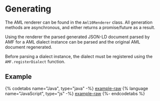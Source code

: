 # Generating

The AML renderer can be found in the `Aml10Renderer` class. All generation methods are asynchronous, and either returns a promise/future as a result.

Using the renderer the parsed generated JSON-LD document parsed by AMF for a AML dialect instance can be parsed and the original AML document regenerated.

Before parsing a dialect instance, the dialect must be registered using the `AMF.registerDialect` function.

## Example

{% codetabs name="Java", type="java" -%}
[example-raw](https://raw.githubusercontent.com/aml-org/examples/master/src/main/java/aml_org/examples/Generating.java#generation-example)
{% language name="JavaScript", type="js" -%}
[example-raw](https://raw.githubusercontent.com/aml-org/examples/master/src/main/js/Generating.js#generation-example)
{%- endcodetabs %}
